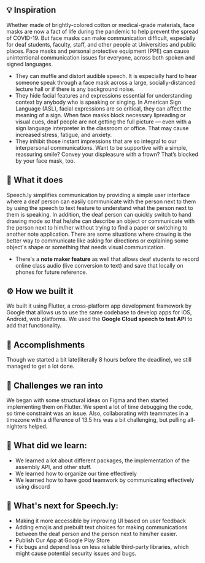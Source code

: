 ## 💡 Inspiration
Whether made of brightly-colored cotton or medical-grade materials, face masks are now a fact of life during the pandemic to help prevent the spread of COVID-19. But face masks can make communication difficult, especially for deaf students, faculty, staff, and other people at Universities and public places. Face masks and personal protective equipment (PPE) can cause unintentional communication issues for everyone, across both spoken and signed languages.

- They can muffle and distort audible speech. It is especially hard to hear someone speak through a face mask across a large, socially-distanced lecture hall or if there is any background noise.
- They hide facial features and expressions essential for understanding context by anybody who is speaking or singing. In American Sign Language (ASL), facial expressions are so critical, they can affect the meaning of a sign. When face masks block necessary lipreading or visual cues, deaf people are not getting the full picture — even with a sign language interpreter in the classroom or office. That may cause increased stress, fatigue, and anxiety.
- They inhibit those instant impressions that are so integral to our interpersonal communications. Want to be supportive with a simple, reassuring smile? Convey your displeasure with a frown? That’s blocked by your face mask, too.

## 🤳 What it does
Speech.ly simplifies communication by providing a simple user interface where a deaf person can easily communicate with the person next to them by using the speech to text feature to understand what the person next to them is speaking. In addition, the deaf person can quickly switch to hand drawing mode so that he/she can describe an object or communicate with the person next to him/her without trying to find a paper or switching to another note application. There are some situations where drawing is the better way to communicate like asking for directions or explaining some object's shape or something that needs visual communication.
- There's a **note maker feature** as well that allows deaf students to record online class audio (live conversion to text) and save that locally on phones for future reference.

## ⚙️ How we built it
We built it using Flutter, a cross-platform app development framework by Google that allows us to use the same codebase to develop apps for iOS, Android, web platforms. We used the **Google Cloud speech to text API** to add that functionality.

## 🏅 Accomplishments
Though we started a bit late(literally 8 hours before the deadline), we still managed to get a lot done.

## 🤔 Challenges we ran into
We began with some structural ideas on Figma and then started implementing them on Flutter. We spent a lot of time debugging the code, so time constraint was an issue. Also, collaborating with teammates in a timezone with a difference of 13.5 hrs was a bit challenging, but pulling all-nighters helped.

##  🤔 What did we learn:
- We learned a lot about different packages, the implementation of the assembly API, and other stuff.
- We learned how to organize our time effectively
- We learned how to have good teamwork by communicating effectively using discord


## 💭 What's next  for Speech.ly:
- Making it more accessible by improving UI based on user feedback 
- Adding emojis and prebuilt text choices for making communications between the deaf person and the person next to him/her easier.
- Publish Our App at Google Play Store
- Fix bugs and depend less on less reliable third-party libraries, which might cause potential security issues and bugs.